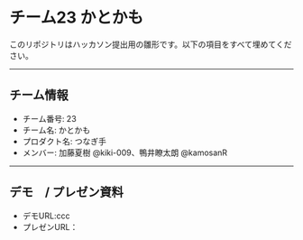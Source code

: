 # チーム23 かとかも

このリポジトリはハッカソン提出用の雛形です。以下の項目をすべて埋めてください。

---

## チーム情報

- チーム番号: 23
- チーム名: かとかも
- プロダクト名: つなぎ手
- メンバー: 加藤夏樹 @kiki-009、鴨井瞭太朗 @kamosanR

---

## デモ　/ プレゼン資料

- デモURL:ccc
- プレゼンURL：
